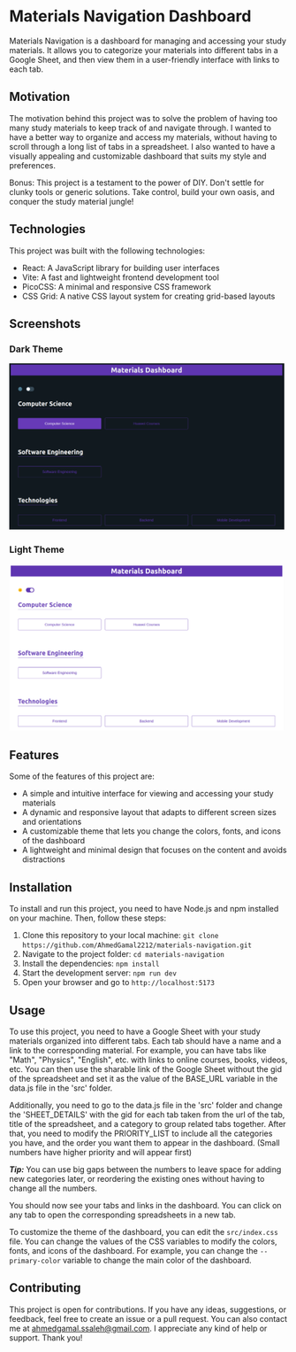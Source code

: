 # Materials Navigation Dashboard

Materials Navigation is a dashboard for managing and accessing your study materials. It allows you to categorize your materials into different tabs in a Google Sheet, and then view them in a user-friendly interface with links to each tab.

## Motivation

The motivation behind this project was to solve the problem of having too many study materials to keep track of and navigate through. I wanted to have a better way to organize and access my materials, without having to scroll through a long list of tabs in a spreadsheet. I also wanted to have a visually appealing and customizable dashboard that suits my style and preferences.

Bonus: This project is a testament to the power of DIY. Don't settle for clunky tools or generic solutions. Take control, build your own oasis, and conquer the study material jungle!

## Technologies

This project was built with the following technologies:

- React: A JavaScript library for building user interfaces
- Vite: A fast and lightweight frontend development tool
- PicoCSS: A minimal and responsive CSS framework
- CSS Grid: A native CSS layout system for creating grid-based layouts

## Screenshots

### Dark Theme
<img src="src/assets/screenshot-1.png" height="300" alt="screenshot-dark-theme">

### Light Theme
<img src="src/assets/screenshot-2.png" height="300" alt="screenshot-light-theme">

## Features

Some of the features of this project are:

- A simple and intuitive interface for viewing and accessing your study materials
- A dynamic and responsive layout that adapts to different screen sizes and orientations
- A customizable theme that lets you change the colors, fonts, and icons of the dashboard
- A lightweight and minimal design that focuses on the content and avoids distractions


## Installation

To install and run this project, you need to have Node.js and npm installed on your machine. Then, follow these steps:

1. Clone this repository to your local machine: `git clone https://github.com/AhmedGamal2212/materials-navigation.git`
2. Navigate to the project folder: `cd materials-navigation`
3. Install the dependencies: `npm install`
4. Start the development server: `npm run dev`
5. Open your browser and go to `http://localhost:5173`

## Usage

To use this project, you need to have a Google Sheet with your study materials organized into different tabs. Each tab should have a name and a link to the corresponding material. For example, you can have tabs like "Math", "Physics", "English", etc. with links to online courses, books, videos, etc. You can then use the sharable link of the Google Sheet without the gid of the spreadsheet and set it as the value of the  BASE_URL variable in the data.js file in the 'src' folder.

Additionally, you need to go to the data.js file in the 'src' folder and change the 'SHEET_DETAILS' with the gid for each tab taken from the url of the tab, title of the spreadsheet, and a category to group related tabs together.
After that, you need to modify the PRIORITY_LIST to include all the categories you have, and the order you want them to appear in the dashboard. (Small numbers have higher priority and will appear first)

***Tip:*** You can use big gaps between the numbers to leave space for adding new categories later, or reordering the existing ones without having to change all the numbers.

You should now see your tabs and links in the dashboard. You can click on any tab to open the corresponding spreadsheets in a new tab.

To customize the theme of the dashboard, you can edit the `src/index.css` file. You can change the values of the CSS variables to modify the colors, fonts, and icons of the dashboard. For example, you can change the `--primary-color` variable to change the main color of the dashboard.

## Contributing

This project is open for contributions. If you have any ideas, suggestions, or feedback, feel free to create an issue or a pull request. You can also contact me at ahmedgamal.ssaleh@gmail.com. I appreciate any kind of help or support. Thank you!

